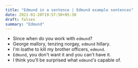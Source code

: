```yaml
---
title: "Edmund in a sentence | Edmund example sentences"
date: 2021-01-20T19:57:50+05:30
draft: falses
summary: "Edmund"
---
```

- Since when do you work with `edmund`?
- George mallory, tenzing norgay, `edmund` hillary.
- I'm loathe to kill my brother officers, `edmund`.
- `Edmund`, you don't want it and you can't have it.
- I think you'll be surprised what `edmund`'s capable of.
                 
